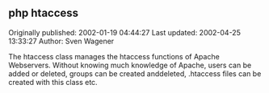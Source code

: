 ## php htaccess

Originally published: 2002-01-19 04:44:27
Last updated: 2002-04-25 13:33:27
Author: Sven Wagener

The htaccess class manages the htaccess functions of Apache Webservers. Without knowing much knowledge of Apache, users can be added or deleted, groups can be created anddeleted, .htaccess files can be created with this class etc.